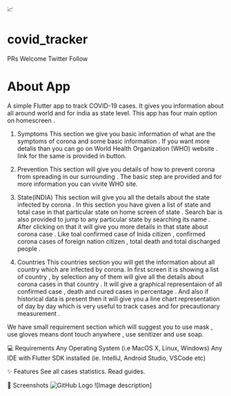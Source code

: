 📈
# covid_tracker

PRs Welcome Twitter Follow

# About App
A simple Flutter app to track COVID-19 cases. It gives you information about all around world and for india as state level.
This app has four main option on homescreen .
1) Symptoms
  This section we give you basic information of what are the symptoms of corona and some basic information . If you want more detalis     than   you can go on World Health Organization (WHO) website . link for the same is provided in button.
 
2)  Prevention
  This section will give you details of how to prevent corona from spreading  in our surrounding . The basic step are provided and for     more   information you can vivite WHO site.
  
 3) State(INDIA)
  This section will give you all the details about the state infected by corona .  In this section you have given a list of state and     total case in that particular state on home screen of state . Search bar is also provided to jump to any particular state by searching   its name . After clicking on that it will give you more details in that state about corona case . Like toal confirmed case of Inida     citizen , confirmed corona cases of foreign nation citizen , total death and total discharged people .
  
4) Countries
  This countries section you will get the information about all country which are infected by corona. In first screen it is showing a     list of country , by selection any of them will give all the details about corona cases in that country . It will give a graphical 
  representaion of all confirmed case , death and cured cases in percentage . And also if historical data is present then it will give     you a line chart representation of day by day which is very useful to track cases and for precautionary measurement .
 
We have small requirement section which will suggest you to use mask , use gloves means dont touch anywhere , use senitizer and use      soap.

💻 Requirements
Any Operating System (i.e MacOS X, Linux, Windows)
Any IDE with Flutter SDK installed (ie. IntelliJ, Android Studio, VSCode etc)

✨ Features
 See all cases statistics.
 Read guides.
 
📸 Screenshots
![GitHub Logo](https://drive.google.com/file/d/14onzTQnvdFxePCzV99JfYh9it_s5S1JP/view?usp=sharing)
![Image description]  
  
  
  
